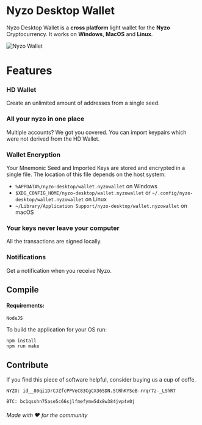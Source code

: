 
#  Nyzo Desktop Wallet

Nyzo Desktop Wallet is a  **cross platform** light wallet for the **Nyzo** Cryptocurrency. It works on **Windows**, **MacOS** and **Linux**.


![Nyzo Wallet](https://i.ibb.co/4JKQPJ9/Screen-Shot-2020-05-27-at-21-33-43.png)

# Features


### HD Wallet
Create an unlimited amount of addresses from a single seed.

### All your nyzo in one place

Multiple accounts? We got you covered. You can import keypairs which were not derived from the HD Wallet.

### Wallet Encryption
Your Mnemonic Seed and Imported Keys are stored and encrypted in a single file. The location of this file depends on the host system:

-   `%APPDATA%/nyzo-desktop/wallet.nyzowallet`  on Windows
-   `$XDG_CONFIG_HOME/nyzo-desktop/wallet.nyzowallet`  or  `~/.config/nyzo-desktop/wallet.nyzowallet`  on Linux
-   `~/Library/Application Support/nyzo-desktop/wallet.nyzowallet`  on macOS

### Your keys never leave your computer

All the transactions are signed locally.

### Notifications

Get a notification when you receive Nyzo.

## Compile

#### Requirements: 
```
NodeJS
```
To build the application for your OS run:
```
npm install
npm run make
```

## Contribute
If you find this piece of software helpful, consider buying us a cup of coffe.

  `NYZO: id__80qi1DrCJZfcPPVeC83CgCX36SDN.StRhKYSeB-rrqr7z-_LShR7` 
  
  `BTC: bc1qsshn75ase5c66sjlfmefymw5dx8w384jvp4v0j` 
###### Made with ♥ for the community
